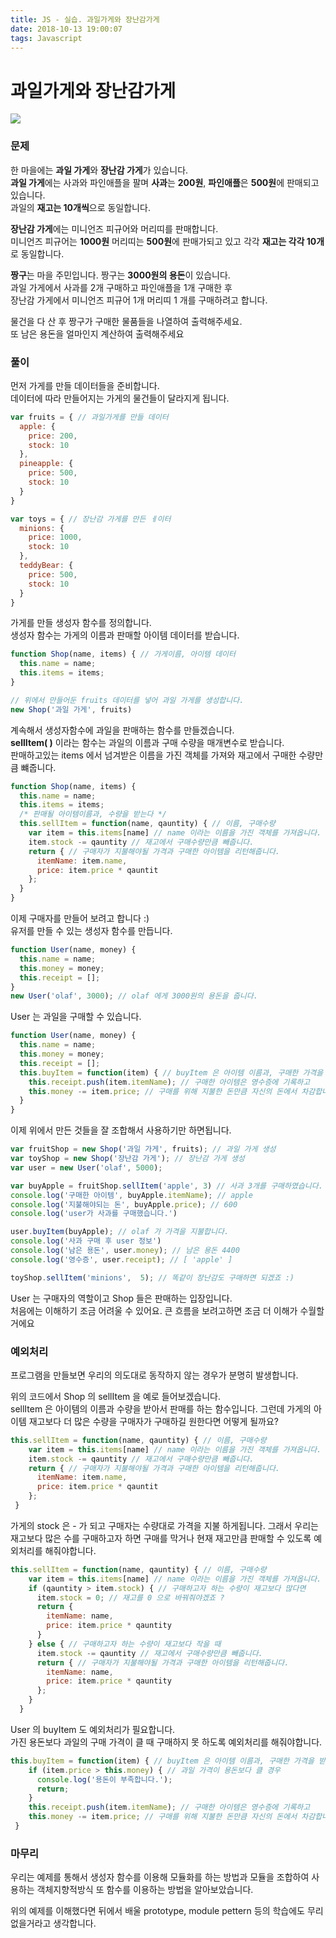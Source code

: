```yaml
---
title: JS - 실습. 과일가게와 장난감가게
date: 2018-10-13 19:00:07
tags: Javascript
---
```


# 과일가게와 장난감가게

![](https://raw.githubusercontent.com/appear/simpleJS/gh-pages/docs/body.png)

### 문제

한 마을에는 **과일 가게**와 **장난감 가게**가 있습니다.  
**과일 가게**에는 사과와 파인애플을 팔며 **사과**는 **200원**, **파인애플**은 **500원**에 판매되고 있습니다.  
과일의 **재고는 10개씩**으로 동일합니다.

**장난감 가게**에는 미니언즈 피규어와 머리띠를 판매합니다.  
미니언즈 피규어는 **1000원** 머리띠는 **500원**에 판매가되고 있고 각각 **재고는 각각 10개**로 동일합니다.

**짱구**는 마을 주민입니다. 짱구는 **3000원의 용돈**이 있습니다.  
과일 가게에서 사과를 2개 구매하고 파인애플을 1개 구매한 후  
장난감 가게에서 미니언즈 피규어 1개 머리띠 1 개를 구매하려고 합니다.

물건을 다 산 후 짱구가 구매한 물품들을 나열하여 출력해주세요.  
또 남은 용돈을 얼마인지 계산하여 출력해주세요

### 풀이

먼저 가게를 만들 데이터들을 준비합니다.  
데이터에 따라 만들어지는 가게의 물건들이 달라지게 됩니다.

```javascript
var fruits = { // 과일가게를 만들 데이터
  apple: {
    price: 200,
    stock: 10
  },
  pineapple: {
    price: 500,
    stock: 10
  }
}

var toys = { // 장난감 가게를 만든 ㅔ이터
  minions: {
    price: 1000,
    stock: 10
  },
  teddyBear: {
    price: 500,
    stock: 10
  }
}
```

가게를 만들 생성자 함수를 정의합니다.  
생성자 함수는 가게의 이름과 판매할 아이템 데이터를 받습니다.

```javascript
function Shop(name, items) { // 가게이름, 아이템 데이터
  this.name = name;
  this.items = items;
}

// 위에서 만들어둔 fruits 데이터를 넣어 과일 가게를 생성합니다.
new Shop('과일 가게', fruits)
```

계속해서 생성자함수에 과일을 판매하는 함수를 만들겠습니다.  
**sellItem\( \)** 이라는 함수는 과일의 이름과 구매 수량을 매개변수로 받습니다.  
판매하고있는 items 에서 넘겨받은 이름을 가진 객체를 가져와 재고에서 구매한 수량만큼 뺴줍니다.

```javascript
function Shop(name, items) {
  this.name = name;
  this.items = items;
  /* 판매될 아이템이름과, 수량을 받는다 */
  this.sellItem = function(name, qauntity) { // 이름, 구매수량
    var item = this.items[name] // name 이라는 이름을 가진 객체를 가져옵니다.
    item.stock -= qauntity // 재고에서 구매수량만큼 빼줍니다.
    return { // 구매자가 지불해야될 가격과 구매한 아이템을 리턴해줍니다.
      itemName: item.name,
      price: item.price * qauntit
    };
  }
}
```

이제 구매자를 만들어 보려고 합니다 :\)  
유저를 만들 수 있는 생성자 함수를 만듭니다.

```javascript
function User(name, money) {
  this.name = name;
  this.money = money;
  this.receipt = [];
}
new User('olaf', 3000); // olaf 에게 3000원의 용돈을 줍니다.
```

User 는 과일을 구매할 수 있습니다.

```javascript
function User(name, money) {
  this.name = name;
  this.money = money;
  this.receipt = [];
  this.buyItem = function(item) { // buyItem 은 아이템 이름과, 구매한 가격을 받습니다.
    this.receipt.push(item.itemName); // 구매한 아이템은 영수증에 기록하고
    this.money -= item.price; // 구매를 위해 지불한 돈만큼 자신의 돈에서 차감합니다.
  }
}
```

이제 위에서 만든 것들을 잘 조합해서 사용하기만 하면됩니다.

```javascript
var fruitShop = new Shop('과일 가게', fruits); // 과일 가게 생성
var toyShop = new Shop('장난감 가게'); // 장난감 가게 생성
var user = new User('olaf', 5000);

var buyApple = fruitShop.sellItem('apple', 3) // 사과 3개를 구매하였습니다.
console.log('구매한 아이템', buyApple.itemName); // apple
console.log('지불해야되는 돈', buyApple.price); // 600
console.log('user가 사과를 구매했습니다.')

user.buyItem(buyApple); // olaf 가 가격을 지불합니다.
console.log('사과 구매 후 user 정보')
console.log('남은 용돈', user.money); // 남은 용돈 4400
console.log('영수증', user.receipt); // [ 'apple' ]

toyShop.sellItem('minions',  5); // 똑같이 장난감도 구매하면 되겠죠 :)
```

User 는 구매자의 역할이고 Shop 들은 판매하는 입장입니다.  
처음에는 이해하기 조금 어려울 수 있어요. 큰 흐름을 보려고하면 조금 더 이해가 수월할거에요

### 예외처리

프로그램을 만들보면 우리의 의도대로 동작하지 않는 경우가 분명히 발생합니다.

위의 코드에서 Shop 의 sellItem 을 예로 들어보겠습니다.  
sellItem 은 아이템의 이름과 수량을 받아서 판매를 하는 함수입니다. 그런데 가게의 아이템 재고보다 더 많은 수량을 구매자가 구매하길 원한다면 어떻게 될까요?

```javascript
this.sellItem = function(name, qauntity) { // 이름, 구매수량
    var item = this.items[name] // name 이라는 이름을 가진 객체를 가져옵니다.
    item.stock -= qauntity // 재고에서 구매수량만큼 빼줍니다.
    return { // 구매자가 지불해야될 가격과 구매한 아이템을 리턴해줍니다.
      itemName: item.name,
      price: item.price * qauntit
    };
 }
```

가게의 stock 은 - 가 되고 구매자는 수량대로 가격을 지불 하게됩니다. 그래서 우리는 재고보다 많은 수를 구매하고자 하면 구매를 막거나 현재 재고만큼 판매할 수 있도록 예외처리를 해줘야합니다.

```javascript
this.sellItem = function(name, qauntity) { // 이름, 구매수량
    var item = this.items[name] // name 이라는 이름을 가진 객체를 가져옵니다.
    if (qauntity > item.stock) { // 구매하고자 하는 수량이 재고보다 많다면 
      item.stock = 0; // 재고를 0 으로 바꿔줘야겠죠 ?
      return {
        itemName: name,
        price: item.price * qauntity
      }
    } else { // 구매하고자 하는 수량이 재고보다 작을 때 
      item.stock -= qauntity // 재고에서 구매수량만큼 빼줍니다.
      return { // 구매자가 지불해야될 가격과 구매한 아이템을 리턴해줍니다.
        itemName: name,
        price: item.price * qauntity
      };
    }
  }
```

User 의 buyItem 도 예외처리가 필요합니다.  
가진 용돈보다 과일의 구매 가격이 클 때 구매하지 못 하도록 예외처리를 해줘야합니다.

```javascript
this.buyItem = function(item) { // buyItem 은 아이템 이름과, 구매한 가격을 받습니다.
    if (item.price > this.money) { // 과일 가격이 용돈보다 클 경우 
      console.log('용돈이 부족합니다.');
      return;
    }
    this.receipt.push(item.itemName); // 구매한 아이템은 영수증에 기록하고    
    this.money -= item.price; // 구매를 위해 지불한 돈만큼 자신의 돈에서 차감합니다.  
 }
```

### 마무리

우리는 예제를 통해서 생성자 함수를 이용해 모듈화를 하는 방법과 모듈을 조합하여 사용하는 객체지향적방식 또 함수를 이용하는 방법을 알아보았습니다.

위의 예제를 이해했다면 뒤에서 배울 prototype, module pettern 등의 학습에도 무리 없을거라고 생각합니다.
